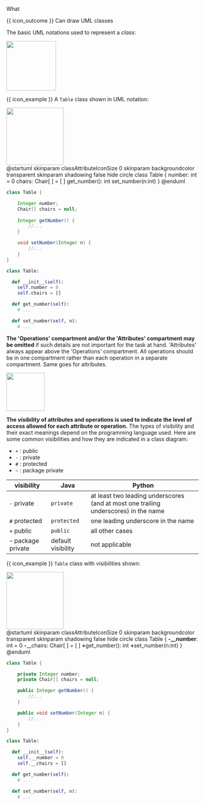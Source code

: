 <span id="title">What</span>

<span id="prereqs"></span>

<span id="outcomes">{{ icon_outcome }} Can draw UML classes</span>

<div id="body">

The basic UML notations used to represent a _class_:<br>

<img src="{{baseUrl}}/uml/classDiagrams/classes/what/images/basicNotation.png" height="130" />
<p/>

<box>

{{ icon_example }} A `Table` class shown in UML notation:

<div class="alt-java">
<img src="{{baseUrl}}/uml/classDiagrams/classes/what/images/operations.png" height="150" />
</div>
<div class="alt-python">
<puml>
@startuml
skinparam classAttributeIconSize 0
skinparam backgroundcolor transparent
skinparam shadowing false
hide circle
class Table {
number: int = 0
chairs: Chair[ ] = [ ]
get_number(): int
set_number(n:int)
}
@enduml
</puml>
</div>
<p/>

<panel type="seamless" header="The equivalent code">
<div class="alt-java">

```java
class Table {

    Integer number;
    Chair[] chairs = null;
    
    Integer getNumber() {
        //...
    }

    void setNumber(Integer n) {
        //...
    }
}
```
</div>
<div class="alt-python">

```python
class Table:

  def __init__(self):
    self.number = 0
    self.chairs = []

  def get_number(self):
    # ...

  def set_number(self, n):
    # ...
```
</div>

</panel>

</box>

**The 'Operations' compartment and/or the 'Attributes' compartment may be omitted** if such details are not important for the task at hand. 'Attributes' always appear above the 'Operations' compartment. All operations should be in one compartment rather than each operation in a separate compartment. Same goes for attributes.

<box>

<img src="{{baseUrl}}/uml/classDiagrams/classes/what/images/classes.png" height="100" />

</box>

**The _visibility_ of attributes and operations is used to indicate the level of access allowed for each attribute or operation.** The types of visibility and their exact meanings depend on the programming language used. Here are some common visibilities and how they are indicated in a class diagram:

* `+` : public
* `-` : private
* `#` : protected
* `~` : package private

<panel type="seamless" header="How visibilities map to programming language features">

visibility | Java | Python
-----------|------|-------
`-`  private | `private` | at least two leading underscores (and at most one trailing underscores) in the name
`#`  protected | `protected` | one leading underscore in the name
`+`  public | `public` | all other cases
`~`  package private | default visibility | not applicable

</panel><p/>

<box>

{{ icon_example }} `Table` class with visibilities shown:
<div class="alt-java">
<img src="{{baseUrl}}/uml/classDiagrams/classes/what/images/operationsVisibility.png" height="150" />
</div>
<div class="alt-python">
<puml>
@startuml
skinparam classAttributeIconSize 0
skinparam backgroundcolor transparent
skinparam shadowing false
hide circle
class Table {
<b><color:red>-</color>__number</b>: int = 0
<b><color:red>-</color></b>__chairs: Chair[ ] = [ ]
<b><color:red>+</color></b>get_number(): int
<b><color:red>+</color></b>set_number(n:int)
}
@enduml
</puml>
</div>
<p/>

<panel type="seamless" header="The equivalent code">
<div class="alt-java">

```java
class Table {

    private Integer number;
    private Chair[] chairs = null;

    public Integer getNumber() {
        //...
    }

    public void setNumber(Integer n) {
        //...
    }
}
```
</div>
<div class="alt-python">

```python
class Table:

  def __init__(self):
    self.__number = 0
    self.__chairs = []

  def get_number(self):
    # ...

  def set_number(self, n):
    # ...
```
</div>

</panel>

</box>

</div>

<div id="extras">

<include src="exercises.md" />

</div>